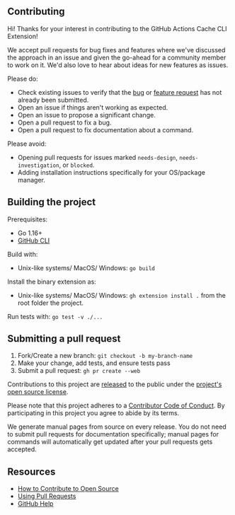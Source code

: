 ## Contributing

Hi! Thanks for your interest in contributing to the GitHub Actions Cache CLI Extension! 

We accept pull requests for bug fixes and features where we've discussed the approach in an issue and given the go-ahead for a community member to work on it. We'd also love to hear about ideas for new features as issues.

Please do:

* Check existing issues to verify that the [bug][bug issues] or [feature request][feature request issues] has not already been submitted.
* Open an issue if things aren't working as expected.
* Open an issue to propose a significant change.
* Open a pull request to fix a bug.
* Open a pull request to fix documentation about a command.

Please avoid:

* Opening pull requests for issues marked `needs-design`, `needs-investigation`, or `blocked`.
* Adding installation instructions specifically for your OS/package manager.

## Building the project

Prerequisites:
- Go 1.16+
- [GitHub CLI][cli]

Build with:
* Unix-like systems/ MacOS/ Windows: `go build`

Install the binary extension as:
* Unix-like systems/ MacOS/ Windows: `gh extension install .` from the root folder the project.

Run tests with: `go test -v ./...`

## Submitting a pull request

1. Fork/Create a new branch: `git checkout -b my-branch-name`
1. Make your change, add tests, and ensure tests pass
1. Submit a pull request: `gh pr create --web`

Contributions to this project are [released][legal] to the public under the [project's open source license][license].

Please note that this project adheres to a [Contributor Code of Conduct][code-of-conduct]. By participating in this project you agree to abide by its terms.

We generate manual pages from source on every release. You do not need to submit pull requests for documentation specifically; manual pages for commands will automatically get updated after your pull requests gets accepted.

## Resources

- [How to Contribute to Open Source][]
- [Using Pull Requests][]
- [GitHub Help][]


[bug issues]: https://github.com/actions/gh-actions-cache/issues?q=is%3Aopen+is%3Aissue+label%3Abug
[feature request issues]: https://github.com/actions/gh-actions-cache/issues?q=is%3Aopen+is%3Aissue+label%3Aenhancement
[legal]: https://docs.github.com/en/free-pro-team@latest/github/site-policy/github-terms-of-service#6-contributions-under-repository-license
[license]: ./LICENSE
[code-of-conduct]: ./CODE_OF_CONDUCT.md
[How to Contribute to Open Source]: https://opensource.guide/how-to-contribute/
[Using Pull Requests]: https://docs.github.com/en/free-pro-team@latest/github/collaborating-with-issues-and-pull-requests/about-pull-requests
[GitHub Help]: https://docs.github.com/
[cli]: https://cli.github.com/